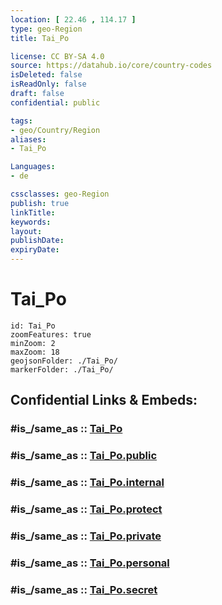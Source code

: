 ```yaml
---
location: [ 22.46 , 114.17 ] 
type: geo-Region
title: Tai_Po

license: CC BY-SA 4.0
source: https://datahub.io/core/country-codes
isDeleted: false
isReadOnly: false
draft: false
confidential: public

tags:
- geo/Country/Region
aliases:
- Tai_Po

Languages:
- de

cssclasses: geo-Region
publish: true
linkTitle: 
keywords: 
layout: 
publishDate: 
expiryDate: 
---
```


# Tai_Po

```leaflet
id: Tai_Po
zoomFeatures: true 
minZoom: 2 
maxZoom: 18
geojsonFolder: ./Tai_Po/
markerFolder: ./Tai_Po/
```


## Confidential Links & Embeds: 

### #is_/same_as :: [Tai_Po](/_Standards/Earth/Continent/Asia/Asia~East/China/Hong_Kong/Counties/Tai_Po.md) 

### #is_/same_as :: [Tai_Po.public](/_public/Earth/Continent/Asia/Asia~East/China/Hong_Kong/Counties/Tai_Po.public.md) 

### #is_/same_as :: [Tai_Po.internal](/_internal/Earth/Continent/Asia/Asia~East/China/Hong_Kong/Counties/Tai_Po.internal.md) 

### #is_/same_as :: [Tai_Po.protect](/_protect/Earth/Continent/Asia/Asia~East/China/Hong_Kong/Counties/Tai_Po.protect.md) 

### #is_/same_as :: [Tai_Po.private](/_private/Earth/Continent/Asia/Asia~East/China/Hong_Kong/Counties/Tai_Po.private.md) 

### #is_/same_as :: [Tai_Po.personal](/_personal/Earth/Continent/Asia/Asia~East/China/Hong_Kong/Counties/Tai_Po.personal.md) 

### #is_/same_as :: [Tai_Po.secret](/_secret/Earth/Continent/Asia/Asia~East/China/Hong_Kong/Counties/Tai_Po.secret.md)

